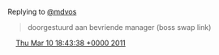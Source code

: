Replying to [@mdvos](https://twitter.com/@mdvos/status/45801449124413440)

> doorgestuurd aan bevriende manager \(boss swap link\)

<img src="../../media/tweet.ico" width="12" /> [Thu Mar 10 18:43:38 +0000 2011](https://twitter.com/DromerDenker/status/45917745048592384)